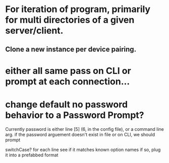 # For iteration of program, primarily for multi directories of a given server/client.
## Clone a new instance per device pairing.

# either all same pass on CLI or prompt at each connection...
# change default no password behavior to a Password Prompt?

Currently password is either line [5] (6, in the config file),
or a command line arg. if the password arguement doesn't exist in file or on CLI, we should prompt

switchCase? 
for each line see if it matches known option names
if so, plug it into a prefabbed format
